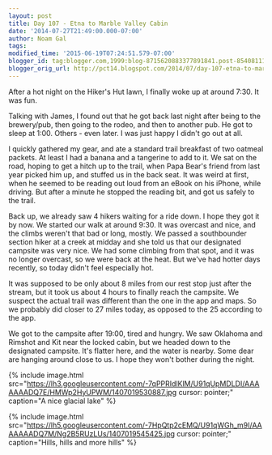 ```yaml
---
layout: post
title: Day 107 - Etna to Marble Valley Cabin
date: '2014-07-27T21:49:00.000-07:00'
author: Noam Gal
tags:
modified_time: '2015-06-19T07:24:51.579-07:00'
blogger_id: tag:blogger.com,1999:blog-8715620883377891841.post-8540811191458924295
blogger_orig_url: http://pct14.blogspot.com/2014/07/day-107-etna-to-marble-valley-cabin.html
---
```


After a hot night on the Hiker's Hut lawn, I finally woke up at around 7:30. It was fun.

Talking with James, I found out that he got back last night after being to the brewery/pub, then going to the rodeo, and then to another pub. He got to sleep at 1:00. Others - even later. I was just happy I didn't go out at all.

I quickly gathered my gear, and ate a standard trail breakfast of two oatmeal packets. At least I had a banana and a tangerine to add to it. We sat on the road, hoping to get a hitch up to the trail, when Papa Bear's friend from last year picked him up, and stuffed us in the back seat. It was weird at first, when he seemed to be reading out loud from an eBook on his iPhone, while driving. But after a minute he stopped the reading bit, and got us safely to the trail.

Back up, we already saw 4 hikers waiting for a ride down. I hope they got it by now. We started our walk at around 9:30. It was overcast and nice, and the climbs weren't that bad or long, mostly. We passed a southbounder section hiker at a creek at midday and she told us that our designated campsite was very nice. We had some climbing from that spot, and it was no longer overcast, so we were back at the heat. But we've had hotter days recently, so today didn't feel especially hot.

It was supposed to be only about 8 miles from our rest stop just after the stream, but it took us about 4 hours to finally reach the campsite. We suspect the actual trail was different than the one in the app and maps. So we probably did closer to 27 miles today, as opposed to the 25 according to the app.

We got to the campsite after 19:00, tired and hungry. We saw Oklahoma and Rimshot and Kit near the locked cabin, but we headed down to the designated campsite. It's flatter here, and the water is nearby. Some dear are hanging around close to us. I hope they won't bother during the night.

{% include image.html src="https://lh3.googleusercontent.com/-7qPPRIdlKlM/U91qUpMDLDI/AAAAAAADQ7E/HMWp2HyUPWM/1407019530887.jpg cursor: pointer;" caption="A nice glacial lake" %}

{% include image.html src="https://lh5.googleusercontent.com/-7HpQtp2cEMQ/U91qWGh_m9I/AAAAAAADQ7M/Ng2B5RUzLUs/1407019545425.jpg cursor: pointer;" caption="Hills, hills and more hills" %}

